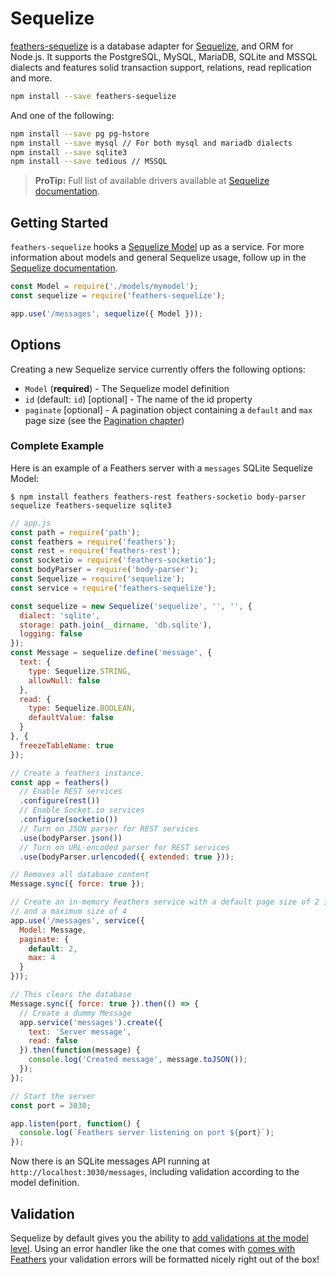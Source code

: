 # Sequelize

[feathers-sequelize](https://github.com/feathersjs/feathers-sequelize) is a database adapter for [Sequelize](http://sequelizejs.com), and ORM for Node.js. It supports the PostgreSQL, MySQL, MariaDB, SQLite and MSSQL dialects and features solid transaction support, relations, read replication and more.

```bash
npm install --save feathers-sequelize
```

And one of the following:
```bash
npm install --save pg pg-hstore
npm install --save mysql // For both mysql and mariadb dialects
npm install --save sqlite3
npm install --save tedious // MSSQL
```

> **ProTip:** Full list of available drivers available at [Sequelize documentation](http://docs.sequelizejs.com/en/latest/docs/getting-started/). 

## Getting Started

`feathers-sequelize` hooks a [Sequelize Model](http://docs.sequelizejs.com/en/latest/docs/models-definition/) up as a service. For more information about models and general Sequelize usage, follow up in the [Sequelize documentation](http://docs.sequelizejs.com/en/latest/).

```js
const Model = require('./models/mymodel');
const sequelize = require('feathers-sequelize');

app.use('/messages', sequelize({ Model }));
```

## Options

Creating a new Sequelize service currently offers the following options:

- `Model` (**required**) - The Sequelize model definition
- `id` (default: `id`) [optional] - The name of the id property
- `paginate` [optional] - A pagination object containing a `default` and `max` page size (see the [Pagination chapter](databases/pagination.md))

### Complete Example

Here is an example of a Feathers server with a `messages` SQLite Sequelize Model:

```
$ npm install feathers feathers-rest feathers-socketio body-parser sequelize feathers-sequelize sqlite3
```

```js
// app.js
const path = require('path');
const feathers = require('feathers');
const rest = require('feathers-rest');
const socketio = require('feathers-socketio');
const bodyParser = require('body-parser');
const Sequelize = require('sequelize');
const service = require('feathers-sequelize');

const sequelize = new Sequelize('sequelize', '', '', {
  dialect: 'sqlite',
  storage: path.join(__dirname, 'db.sqlite'),
  logging: false
});
const Message = sequelize.define('message', {
  text: {
    type: Sequelize.STRING,
    allowNull: false
  },
  read: {
    type: Sequelize.BOOLEAN,
    defaultValue: false
  }
}, {
  freezeTableName: true
});

// Create a feathers instance.
const app = feathers()
  // Enable REST services
  .configure(rest())
  // Enable Socket.io services
  .configure(socketio())
  // Turn on JSON parser for REST services
  .use(bodyParser.json())
  // Turn on URL-encoded parser for REST services
  .use(bodyParser.urlencoded({ extended: true }));

// Removes all database content
Message.sync({ force: true });

// Create an in-memory Feathers service with a default page size of 2 items
// and a maximum size of 4
app.use('/messages', service({
  Model: Message,
  paginate: {
    default: 2,
    max: 4
  }
}));

// This clears the database
Message.sync({ force: true }).then(() => {
  // Create a dummy Message
  app.service('messages').create({
    text: 'Server message',
    read: false
  }).then(function(message) {
    console.log('Created message', message.toJSON());
  });
});

// Start the server
const port = 3030;

app.listen(port, function() {
  console.log(`Feathers server listening on port ${port}`);
});
```

Now there is an SQLite messages API running at `http://localhost:3030/messages`, including validation according to the model definition.

## Validation

Sequelize by default gives you the ability to [add validations at the model level](http://docs.sequelizejs.com/en/latest/docs/models-definition/#validations). Using an error handler like the one that comes with [comes with Feathers](https://github.com/feathersjs/feathers-errors/blob/master/src/error-handler.js) your validation errors will be formatted nicely right out of the box!
